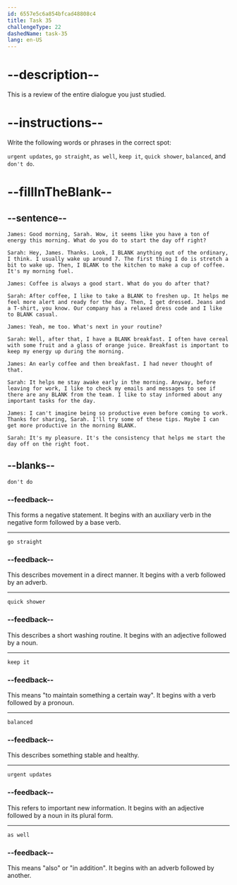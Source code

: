 ```yaml
---
id: 6557e5c6a854bfcad48808c4
title: Task 35
challengeType: 22
dashedName: task-35
lang: en-US
---
```


<!-- REVIEW -->

# --description--

This is a review of the entire dialogue you just studied.

# --instructions--

Write the following words or phrases in the correct spot:

`urgent updates`, `go straight`, `as well`, `keep it`, `quick shower`, `balanced`, and `don't do`.

# --fillInTheBlank--

## --sentence--

`James: Good morning, Sarah. Wow, it seems like you have a ton of energy this morning. What do you do to start the day off right?`

`Sarah: Hey, James. Thanks. Look, I BLANK anything out of the ordinary, I think. I usually wake up around 7. The first thing I do is stretch a bit to wake up. Then, I BLANK to the kitchen to make a cup of coffee. It's my morning fuel.`

`James: Coffee is always a good start. What do you do after that?`

`Sarah: After coffee, I like to take a BLANK to freshen up. It helps me feel more alert and ready for the day. Then, I get dressed. Jeans and a T-shirt, you know. Our company has a relaxed dress code and I like to BLANK casual.`

`James: Yeah, me too. What's next in your routine?`

`Sarah: Well, after that, I have a BLANK breakfast. I often have cereal with some fruit and a glass of orange juice. Breakfast is important to keep my energy up during the morning.`

`James: An early coffee and then breakfast. I had never thought of that.`

`Sarah: It helps me stay awake early in the morning. Anyway, before leaving for work, I like to check my emails and messages to see if there are any BLANK from the team. I like to stay informed about any important tasks for the day.`

`James: I can't imagine being so productive even before coming to work. Thanks for sharing, Sarah. I'll try some of these tips. Maybe I can get more productive in the morning BLANK.`

`Sarah: It's my pleasure. It's the consistency that helps me start the day off on the right foot.`

## --blanks--

`don't do`

### --feedback--

This forms a negative statement. It begins with an auxiliary verb in the negative form followed by a base verb.

---

`go straight`

### --feedback--

This describes movement in a direct manner. It begins with a verb followed by an adverb.

---

`quick shower`

### --feedback--

This describes a short washing routine. It begins with an adjective followed by a noun.

---

`keep it`

### --feedback--

This means "to maintain something a certain way". It begins with a verb followed by a pronoun.

---

`balanced`

### --feedback--

This describes something stable and healthy.

---

`urgent updates`

### --feedback--

This refers to important new information. It begins with an adjective followed by a noun in its plural form.

---

`as well`

### --feedback--

This means "also" or "in addition". It begins with an adverb followed by another.
